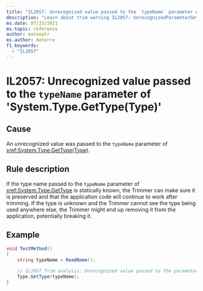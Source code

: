 ```yaml
---
title: "IL2057: Unrecognized value passed to the `typeName` parameter of 'System.Type.GetType(Type)'"
description: "Learn about trim warning IL2057: UnrecognizedParameterGetType"
ms.date: 07/23/2021
ms.topic: reference
author: mateoatr
ms.author: matorre
f1_keywords:
  - "IL2057"
---
```

# IL2057: Unrecognized value passed to the `typeName` parameter of 'System.Type.GetType(Type)'

## Cause

An unrecognized value was passed to the `typeName` parameter of <xref:System.Type.GetType(Type)>.

## Rule description

If the type name passed to the `typeName` parameter of <xref:System.Type.GetType> is statically known, the Trimmer can make sure it
is preserved and that the application code will continue to work after trimming. If the type is unknown and the Trimmer cannot see
the type being used anywhere else, the Trimmer might end up removing it from the application, potentially breaking it.

## Example

```C#
void TestMethod()
{
    string typeName = ReadName();

    // IL2057 Trim analysis: Unrecognized value passed to the parameter 'typeName' of method 'System.Type.GetType(Type typeName)'
    Type.GetType(typeName);
}
```